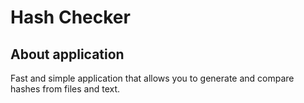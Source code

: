 # Hash Checker

## About application

Fast and simple application that allows you to generate and compare hashes from files and text.
